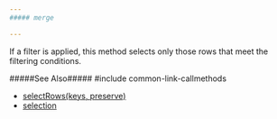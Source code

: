 ```yaml
---
##### merge

---
```

If a filter is applied, this method selects only those rows that meet the filtering conditions.

#####See Also#####
#include common-link-callmethods
- [selectRows(keys, preserve)]({basewidgetpath}/Methods/#selectRowskeys_preserve) 
- [selection]({basewidgetpath}/Configuration/selection/)